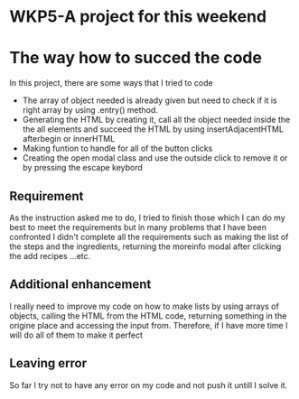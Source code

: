 # WKP5-A project for this weekend

# The way how to succed the code

In this project, there are some ways that I tried to code
  -  The array of object needed is already given but need to check if it is right array by using .entry() method.
   -  Generating the HTML by creating it, call all the object needed inside the the all elements and succeed the HTML by using insertAdjacentHTML afterbegin or innerHTML 
   -  Making funtion to handle for all of the button clicks
   - Creating the open modal class and use the outside click to remove it or by pressing the escape keybord

## Requirement

As the instruction asked me to do, I tried to finish those which I can do my best to meet the requirements but in many problems that I have been confronted I didn't complete all the requirements such as making the list of the steps and the ingredients, returning the moreinfo modal after clicking the add recipes ...etc. 

## Additional enhancement

I really need to improve my code on how to make lists by using arrays of objects, calling the HTML from the HTML code, returning something in the origine place and accessing the input from. Therefore, if I have more time I will do all of them to make it perfect

## Leaving error

So far I try not to have any error on my code and not push it untill I solve it. 